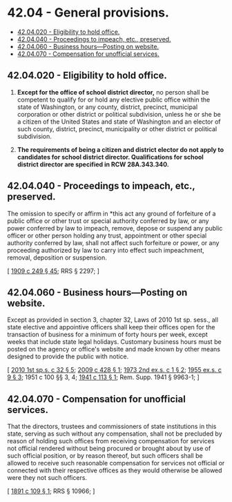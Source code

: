 # 42.04 - General provisions.
* [42.04.020 - Eligibility to hold office.](#4204020---eligibility-to-hold-office)
* [42.04.040 - Proceedings to impeach, etc., preserved.](#4204040---proceedings-to-impeach-etc-preserved)
* [42.04.060 - Business hours—Posting on website.](#4204060---business-hoursposting-on-website)
* [42.04.070 - Compensation for unofficial services.](#4204070---compensation-for-unofficial-services)
## **42.04.020 - Eligibility to hold office.**
1. **Except for the office of school district director,** no person shall be competent to qualify for or hold any elective public office within the state of Washington, or any county, district, precinct,  municipal corporation or other district or political subdivision, unless he or she be a citizen of the United States and state of Washington and an elector of such county, district, precinct,  municipality or other district or political subdivision.

2. **The requirements of being a citizen and district elector do not apply to candidates for school district director. Qualifications for school district director are specified in RCW 28A.343.340.**

## 42.04.040 - Proceedings to impeach, etc., preserved.
The omission to specify or affirm in *this act any ground of forfeiture of a public office or other trust or special authority conferred by law, or any power conferred by law to impeach, remove, depose or suspend any public officer or other person holding any trust, appointment or other special authority conferred by law, shall not affect such forfeiture or power, or any proceeding authorized by law to carry into effect such impeachment, removal, deposition or suspension.

\[ [1909 c 249 § 45](http://leg.wa.gov/CodeReviser/documents/sessionlaw/1909c249.pdf?cite=1909%20c%20249%20§%2045); RRS § 2297; \]

## 42.04.060 - Business hours—Posting on website.
Except as provided in section 3, chapter 32, Laws of 2010 1st sp. sess., all state elective and appointive officers shall keep their offices open for the transaction of business for a minimum of forty hours per week, except weeks that include state legal holidays. Customary business hours must be posted on the agency or office's website and made known by other means designed to provide the public with notice.

\[ [2010 1st sp.s. c 32 § 5](http://lawfilesext.leg.wa.gov/biennium/2009-10/Pdf/Bills/Session%20Laws/Senate/6503-S.SL.pdf?cite=2010%201st%20sp.s.%20c%2032%20§%205); [2009 c 428 § 1](http://lawfilesext.leg.wa.gov/biennium/2009-10/Pdf/Bills/Session%20Laws/Senate/6104.SL.pdf?cite=2009%20c%20428%20§%201); [1973 2nd ex.s. c 1 § 2](http://leg.wa.gov/CodeReviser/documents/sessionlaw/1973ex2c1.pdf?cite=1973%202nd%20ex.s.%20c%201%20§%202); [1955 ex.s. c 9 § 3](http://leg.wa.gov/CodeReviser/documents/sessionlaw/1955ex1c9.pdf?cite=1955%20ex.s.%20c%209%20§%203); 1951 c 100 §§ 3, 4; [1941 c 113 § 1](http://leg.wa.gov/CodeReviser/documents/sessionlaw/1941c113.pdf?cite=1941%20c%20113%20§%201); Rem. Supp. 1941 § 9963-1; \]

## 42.04.070 - Compensation for unofficial services.
That the directors, trustees and commissioners of state institutions in this state, serving as such without any compensation, shall not be precluded by reason of holding such offices from receiving compensation for services not official rendered without being procured or brought about by use of such official position, or by reason thereof, but such officers shall be allowed to receive such reasonable compensation for services not official or connected with their respective offices as they would otherwise be allowed were they not such officers.

\[ [1891 c 109 § 1](http://leg.wa.gov/CodeReviser/documents/sessionlaw/1891c109.pdf?cite=1891%20c%20109%20§%201); RRS § 10966; \]

